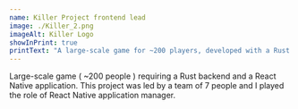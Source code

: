 ```yaml
---
name: Killer Project frontend lead
image: ./Killer_2.png
imageAlt: Killer Logo
showInPrint: true
printText: "A large-scale game for ~200 players, developed with a Rust backend and a React Native app, where I managed the React Native application as part of a 7-person team."
---
```


Large-scale game ( ~200 people ) requiring a Rust backend and a React Native application.
This project was led by a team of 7 people and I played the role of React Native
application manager.